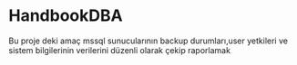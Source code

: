 # HandbookDBA
Bu proje deki amaç mssql sunucularının backup durumları,user yetkileri ve sistem bilgilerinin verilerini düzenli olarak çekip raporlamak
